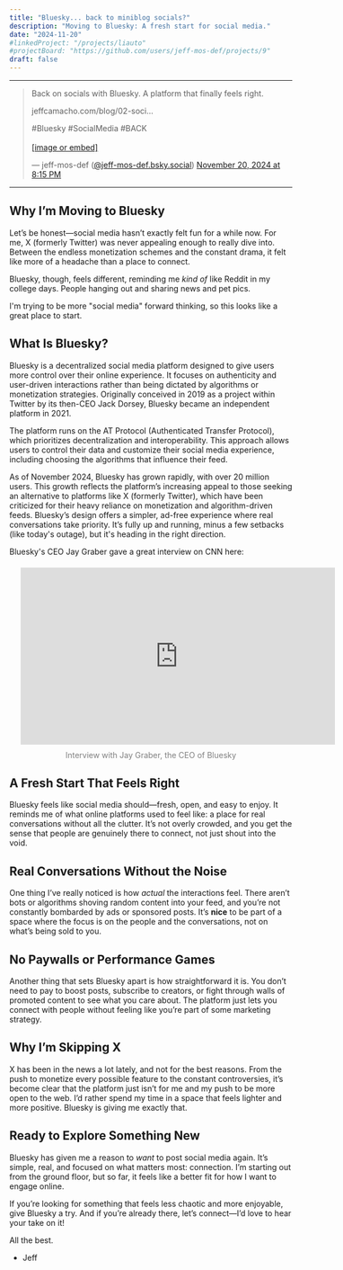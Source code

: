 ```yaml
---
title: "Bluesky... back to miniblog socials?"
description: "Moving to Bluesky: A fresh start for social media."
date: "2024-11-20"
#linkedProject: "/projects/liauto"
#projectBoard: "https://github.com/users/jeff-mos-def/projects/9"
draft: false
---
```


---

<blockquote class="bluesky-embed" data-bluesky-uri="at://did:plc:p7ufep6w7td4b3gg7eijyhmm/app.bsky.feed.post/3lbgffr6iwk2g" data-bluesky-cid="bafyreiekzscky6xheka72fzib3bog2ptxi4wewm3rlkda33t64fmaxrio4"><p lang="en">Back on socials with Bluesky. A platform that finally feels right.

jeffcamacho.com/blog/02-soci... 

#Bluesky #SocialMedia #BACK<br><br><a href="https://bsky.app/profile/did:plc:p7ufep6w7td4b3gg7eijyhmm/post/3lbgffr6iwk2g?ref_src=embed">[image or embed]</a></p>&mdash; jeff-mos-def (<a href="https://bsky.app/profile/did:plc:p7ufep6w7td4b3gg7eijyhmm?ref_src=embed">@jeff-mos-def.bsky.social</a>) <a href="https://bsky.app/profile/did:plc:p7ufep6w7td4b3gg7eijyhmm/post/3lbgffr6iwk2g?ref_src=embed">November 20, 2024 at 8:15 PM</a></blockquote><script async src="https://embed.bsky.app/static/embed.js" charset="utf-8"></script>

---

## Why I’m Moving to Bluesky

Let’s be honest—social media hasn’t exactly felt fun for a while now. For me, X (formerly Twitter) was never appealing enough to really dive into. Between the endless monetization schemes and the constant drama, it felt like more of a headache than a place to connect. 

Bluesky, though, feels different, reminding me *kind of* like Reddit in my college days. People hanging out and sharing news and pet pics.

I'm trying to be more "social media" forward thinking, so this looks like a great place to start. 

## What Is Bluesky?

Bluesky is a decentralized social media platform designed to give users more control over their online experience. It focuses on authenticity and user-driven interactions rather than being dictated by algorithms or monetization strategies. Originally conceived in 2019 as a project within Twitter by its then-CEO Jack Dorsey, Bluesky became an independent platform in 2021.

The platform runs on the AT Protocol (Authenticated Transfer Protocol), which prioritizes decentralization and interoperability. This approach allows users to control their data and customize their social media experience, including choosing the algorithms that influence their feed.

As of November 2024, Bluesky has grown rapidly, with over 20 million users. This growth reflects the platform’s increasing appeal to those seeking an alternative to platforms like X (formerly Twitter), which have been criticized for their heavy reliance on monetization and algorithm-driven feeds. Bluesky’s design offers a simpler, ad-free experience where real conversations take priority. It’s fully up and running, minus a few setbacks (like today's outage), but it's heading in the right direction.

Bluesky's CEO Jay Graber gave a great interview on CNN here:

<div style="text-align: center; margin: 20px;">
    <iframe 
        width="560" 
        height="315" 
        src="https://www.youtube.com/embed/JPyeit-_IM0" 
        title="YouTube video player" 
        frameborder="0" 
        allow="accelerometer; autoplay; clipboard-write; encrypted-media; gyroscope; picture-in-picture" 
        allowfullscreen>
    </iframe>
    <p style="font-size: 14px; color: gray; margin-top: 10px;">
        Interview with Jay Graber, the CEO of Bluesky
    </p>
</div>

## A Fresh Start That Feels Right

Bluesky feels like social media should—fresh, open, and easy to enjoy. It reminds me of what online platforms used to feel like: a place for real conversations without all the clutter. It’s not overly crowded, and you get the sense that people are genuinely there to connect, not just shout into the void.

## Real Conversations Without the Noise

One thing I’ve really noticed is how *actual* the interactions feel. There aren’t bots or algorithms shoving random content into your feed, and you’re not constantly bombarded by ads or sponsored posts. It’s **nice** to be part of a space where the focus is on the people and the conversations, not on what’s being sold to you.

## No Paywalls or Performance Games

Another thing that sets Bluesky apart is how straightforward it is. You don’t need to pay to boost posts, subscribe to creators, or fight through walls of promoted content to see what you care about. The platform just lets you connect with people without feeling like you’re part of some marketing strategy.

## Why I’m Skipping X

X has been in the news a lot lately, and not for the best reasons. From the push to monetize every possible feature to the constant controversies, it’s become clear that the platform just isn’t for me and my push to be more open to the web. I’d rather spend my time in a space that feels lighter and more positive. Bluesky is giving me exactly that.

## Ready to Explore Something New

Bluesky has given me a reason to *want* to post social media again. It’s simple, real, and focused on what matters most: connection. I’m starting out from the ground floor, but so far, it feels like a better fit for how I want to engage online.

If you’re looking for something that feels less chaotic and more enjoyable, give Bluesky a try. And if you’re already there, let’s connect—I’d love to hear your take on it!

All the best.

- Jeff